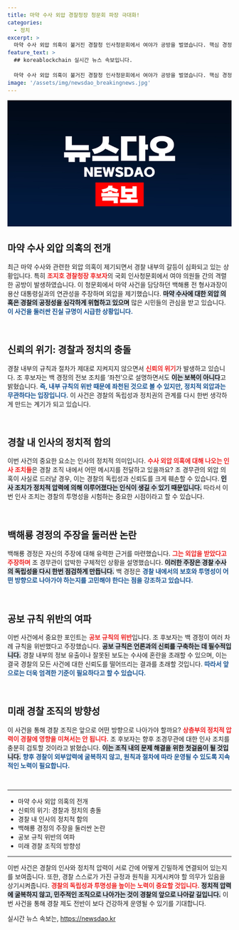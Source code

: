 ```yaml
---
title: 마약 수사 외압 경찰청장 청문회 파장 극대화!
categories:
  - 정치
excerpt: >
  마약 수사 외압 의혹이 불거진 경찰청 인사청문회에서 여야가 공방을 벌였습니다. 핵심 경정은 용산의 압박을 주장하며, 외압 의혹을 두고 수사가 불거지자 직무 이동과 보복성 좌천에 대한 논란이 일고 있습니다. 과연 진실은 무엇일까요?
feature_text: >
  ## koreablockchain 실시간 뉴스 속보입니다.

  마약 수사 외압 의혹이 불거진 경찰청 인사청문회에서 여야가 공방을 벌였습니다. 핵심 경정은 용산의 압박을 주장하며, 외압 의혹을 두고 수사가 불거지자 직무 이동과 보복성 좌천에 대한 논란이 일고 있습니다. 과연 진실은 무엇일까요?
image: '/assets/img/newsdao_breakingnews.jpg'
---
```


<p><img src="/assets/img/newsdao_breakingnews.jpg" alt="koreablockchain 속보" /></p>

<h2 data-ke-size="size26">마약 수사 외압 의혹의 전개</h2>

<p data-ke-size="size16">최근 마약 수사와 관련한 외압 의혹이 제기되면서 경찰 내부의 갈등이 심화되고 있는 상황입니다. 특히 <b><span style="color: #ee2323;">조지호 경찰청장 후보자</span></b>의 국회 인사청문회에서 여야 의원들 간의 격렬한 공방이 발생하였습니다. 이 청문회에서 마약 사건을 담당하던 백해룡 전 형사과장이 용산 대통령실과의 연관성을 주장하며 외압을 제기했습니다. <b><span style="background-color: #21538527;">마약 수사에 대한 외압 의혹은 경찰의 공정성을 심각하게 위협하고 있으며</span></b> 많은 시민들의 관심을 받고 있습니다. <b><span style="color: #1a5490;">이 사건을 둘러싼 진실 규명이 시급한 상황입니다.</span></b></p>

<p data-ke-size="size16">&nbsp;</p>

<h2 data-ke-size="size26">신뢰의 위기: 경찰과 정치의 충돌</h2>

<p data-ke-size="size16">경찰 내부의 규칙과 절차가 제대로 지켜지지 않으면서 <b><span style="color: #ee2323;">신뢰의 위기</span></b>가 발생하고 있습니다. 조 후보자는 백 경정의 전보 조치를 ‘좌천’으로 설명하면서도 <b><span style="background-color: #21538527;">이는 보복이 아니다</span></b>고 밝혔습니다. <b><span style="color: #1a5490;">즉, 내부 규칙의 위반 때문에 좌천된 것으로 볼 수 있지만, 정치적 외압과는 무관하다는 입장입니다.</span></b> 이 사건은 경찰의 독립성과 정치권의 관계를 다시 한번 생각하게 만드는 계기가 되고 있습니다.</p>

<p data-ke-size="size16">&nbsp;</p>

<h2 data-ke-size="size26">경찰 내 인사의 정치적 함의</h2>

<p data-ke-size="size16">이번 사건의 중요한 요소는 인사의 정치적 의미입니다. <b><span style="color: #ee2323;">수사 외압 의혹에 대해 나오는 인사 조치들</span></b>은 경찰 조직 내에서 어떤 메시지를 전달하고 있을까요? 조 경무관의 외압 의혹이 사실로 드러날 경우, 이는 경찰의 독립성과 신뢰도를 크게 훼손할 수 있습니다. <b><span style="background-color: #21538527;">인사 조치가 정치적 압력에 의해 이루어졌다는 인식이 생길 수 있기 때문입니다.</span></b> 따라서 이번 인사 조치는 경찰의 투명성을 시험하는 중요한 시점이라고 할 수 있습니다.</p>

<p data-ke-size="size16">&nbsp;</p>

<h2 data-ke-size="size26">백해룡 경정의 주장을 둘러싼 논란</h2>

<p data-ke-size="size16">백해룡 경정은 자신의 주장에 대해 유력한 근거를 마련했습니다. <b><span style="color: #ee2323;">그는 외압을 받았다고 주장하며</span></b> 조 경무관이 압박한 구체적인 상황을 설명했습니다. <b><span style="background-color: #21538527;">이러한 주장은 경찰 수사의 독립성을 다시 한번 점검하게 만듭니다.</span></b> 백 경정은 <b><span style="color: #1a5490;">경찰 내에서의 보호와 투명성이 어떤 방향으로 나아가야 하는지를 고민해야 한다는 점을 강조하고 있습니다.</span></b></p>

<p data-ke-size="size16">&nbsp;</p>

<h2 data-ke-size="size26">공보 규칙 위반의 여파</h2>

<p data-ke-size="size16">이번 사건에서 중요한 포인트는 <b><span style="color: #ee2323;">공보 규칙의 위반</span></b>입니다. 조 후보자는 백 경정이 여러 차례 규칙을 위반했다고 주장했습니다. <b><span style="background-color: #21538527;">공보 규칙은 언론과의 신뢰를 구축하는 데 필수적입니다.</span></b> 경찰 내부의 정보 유출이나 잘못된 보도는 수사에 혼란을 초래할 수 있으며, 이는 결국 경찰의 모든 사건에 대한 신뢰도를 떨어뜨리는 결과를 초래할 것입니다. <b><span style="color: #1a5490;">따라서 앞으로는 더욱 엄격한 기준이 필요하다고 할 수 있습니다.</span></b></p>

<p data-ke-size="size16">&nbsp;</p>

<h2 data-ke-size="size26">미래 경찰 조직의 방향성</h2>

<p data-ke-size="size16">이 사건을 통해 경찰 조직은 앞으로 어떤 방향으로 나아가야 할까요? <b><span style="color: #ee2323;">상층부의 정치적 압력이 경찰에 영향을 미쳐서는 안 됩니다.</span></b> 조 후보자는 향후 조경무관에 대한 인사 조치를 충분히 검토할 것이라고 밝혔습니다. <b><span style="background-color: #21538527;">이는 조직 내의 문제 해결을 위한 첫걸음이 될 것입니다.</span></b> <b><span style="color: #1a5490;">향후 경찰이 외부압력에 굴복하지 않고, 원칙과 절차에 따라 운영될 수 있도록 지속적인 노력이 필요합니다.</span></b></p>

<p data-ke-size="size16">&nbsp;</p>

<hr>

<ul>
    <li>마약 수사 외압 의혹의 전개</li>
    <li>신뢰의 위기: 경찰과 정치의 충돌</li>
    <li>경찰 내 인사의 정치적 함의</li>
    <li>백해룡 경정의 주장을 둘러싼 논란</li>
    <li>공보 규칙 위반의 여파</li>
    <li>미래 경찰 조직의 방향성</li>
</ul>

<hr>

<p data-ke-size="size16">이번 사건은 경찰의 인사와 정치적 압력이 서로 간에 어떻게 긴밀하게 연결되어 있는지를 보여줍니다. 또한, 경찰 스스로가 가진 규정과 원칙을 지게시켜야 할 의무가 있음을 상기시켜줍니다. <b><span style="color: #ee2323;">경찰의 독립성과 투명성을 높이는 노력이 중요할 것입니다.</span></b> <b><span style="background-color: #21538527;">정치적 압력에 굴복하지 않고, 민주적인 조직으로 나아가는 것이 경찰의 앞으로 나아갈 길입니다.</span></b> 이번 사건을 통해 경찰 제도 전반이 보다 건강하게 운영될 수 있기를 기대합니다.</p>
실시간 뉴스 속보는, <a href="https://newsdao.kr" rel="dofollow">https://newsdao.kr</a>


